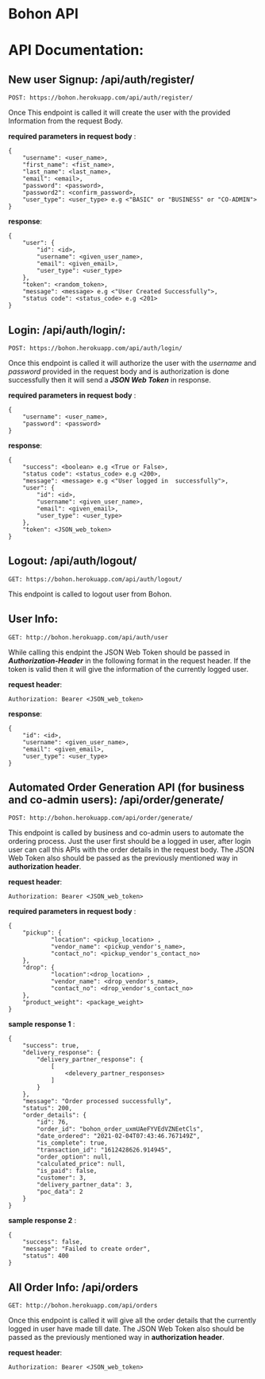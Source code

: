 # Bohon API 


# API Documentation:

## New user Signup: **/api/auth/register/** 
    POST: https://bohon.herokuapp.com/api/auth/register/
Once This endpoint is called it will create the user with the provided Information from the request Body.

**required parameters in request body** : 
        
    {
        "username": <user_name>, 
        "first_name": <fist_name>, 
        "last_name": <last_name>, 
        "email": <email>, 
        "password": <password>, 
        "password2": <confirm_password>, 
        "user_type": <user_type> e.g <"BASIC" or "BUSINESS" or "CO-ADMIN">
    }
    
**response**:

    {
        "user": {
            "id": <id>,
            "username": <given_user_name>,
            "email": <given_email>,
            "user_type": <user_type>
        },
        "token": <random_token>,
        "message": <message> e.g <"User Created Successfully">,
        "status code": <status_code> e.g <201>
    }

## Login: **/api/auth/login/**:
    POST: https://bohon.herokuapp.com/api/auth/login/
Once this endpoint is called it will authorize the user with the *username* and *password* provided in the request body and is authorization is done successfully then it will send a ***JSON Web Token*** in response.

**required parameters in request body** : 
        
    {
        "username": <user_name>,
        "password": <password> 
    }

**response**:

    {
        "success": <boolean> e.g <True or False>,
        "status code": <status_code> e.g <200>,
        "message": <message> e.g <"User logged in  successfully">,
        "user": {
            "id": <id>,
            "username": <given_user_name>,
            "email": <given_email>,
            "user_type": <user_type>
        },
        "token": <JSON_web_token> 
    }

## Logout: **/api/auth/logout/**
    GET: https://bohon.herokuapp.com/api/auth/logout/
This endpoint is called to logout user from Bohon.

## User Info: 
    GET: http://bohon.herokuapp.com/api/auth/user
While calling this endpint the JSON Web Token should be passed in ***Authorization-Header*** in the following format in the request header. If the token is valid then it will give the information of the currently logged user.

**request header**:

    Authorization: Bearer <JSON_web_token> 

**response**:

    {
        "id": <id>,
        "username": <given_user_name>,
        "email": <given_email>,
        "user_type": <user_type>
    }

## Automated Order Generation API (for business and co-admin users): **/api/order/generate/**
    POST: http://bohon.herokuapp.com/api/order/generate/
This endpoint is called by business and co-admin users to automate the ordering process. Just the user first should be a logged in user, after login user can call this APIs with the order details in the request body. The JSON Web Token also should be passed as the previously mentioned way in **authorization header**.

**request header**:

    Authorization: Bearer <JSON_web_token> 

**required parameters in request body** : 
        
    {
        "pickup": {
                "location": <pickup_location> ,
                "vendor_name": <pickup_vendor's_name>,
                "contact_no": <pickup_vendor's_contact_no>
        },
        "drop": {
                "location":<drop_location> ,
                "vendor_name": <drop_vendor's_name>,
                "contact_no": <drop_vendor's_contact_no>
        },
        "product_weight": <package_weight>
    }


**sample response 1** : 
 
    {
        "success": true,
        "delivery_response": {
            "delivery_partner_response": {
                [
                    <delevery_partner_responses>
                ]
            }
        },
        "message": "Order processed successfully",
        "status": 200,
        "order_details": {
            "id": 76,
            "order_id": "bohon_order_uxmUAeFYVEdVZNEetCls",
            "date_ordered": "2021-02-04T07:43:46.767149Z",
            "is_complete": true,
            "transaction_id": "1612428626.914945",
            "order_option": null,
            "calculated_price": null,
            "is_paid": false,
            "customer": 3,
            "delivery_partner_data": 3,
            "poc_data": 2
        }
    }

**sample response 2** : 

    {
        "success": false,
        "message": "Failed to create order",
        "status": 400
    }

## All Order Info: **/api/orders**
    GET: http://bohon.herokuapp.com/api/orders
Once this endpoint is called it will give all the order details that the currently logged in user have made till date. The JSON Web Token also should be passed as the previously mentioned way in **authorization header**.

**request header**:

    Authorization: Bearer <JSON_web_token> 

